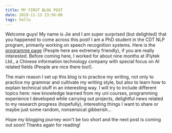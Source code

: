 ```yaml
---
title: MY FIRST BLOG POST
date: 2019-11-13 23:56:08
tags: hello
---
```

Welcome guys! My name is Jie and I am super surprised (but delighted) that you happened to come across this post! I am a PhD student in the CDT NLP program, primarily working on speech recognition systems. Here is the [programme page](https://edinburghnlp.inf.ed.ac.uk/cdt/)  (People here are extremely friendly), if you are really interested. Before coming here, I worked for about nine months at iFlytek Ltd., a Chinese information technology company with special focus on AI related fields (People are nice there too!).  

The main reason I set up this blog is to practice my writing, not only to practice my grammar and cultivate my writing style, but also to learn how to explain technical stuff in an interesting way. I will try to include different topics here: new knowledge learned from my uni courses, programming experience I developed while carrying out projects, delightful news related to my research progress (hopefully), interesting things I want to share or maybe just some random, nonsensical gibberish...

Hope my blogging journey won't be too short and the next post is coming out soon! Thanks again for reading!